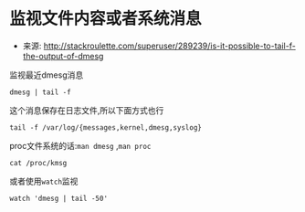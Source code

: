 # 监视文件内容或者系统消息

* 来源: http://stackroulette.com/superuser/289239/is-it-possible-to-tail-f-the-output-of-dmesg

监视最近dmesg消息
```
dmesg | tail -f
```

这个消息保存在日志文件,所以下面方式也行
```
tail -f /var/log/{messages,kernel,dmesg,syslog}
```

proc文件系统的话:`man dmesg` ,`man proc`
```
cat /proc/kmsg
```

或者使用`watch`监视
```
watch 'dmesg | tail -50'
```